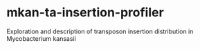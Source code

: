 # mkan-ta-insertion-profiler
Exploration and description of transposon insertion distribution in Mycobacterium kansasii  
